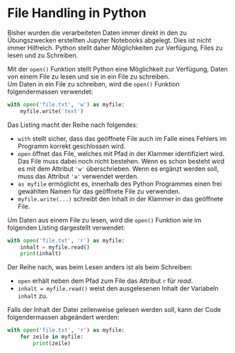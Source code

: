 # File Handling in Python

Bisher wurden die verarbeiteten Daten immer direkt in den zu Übungszwecken
erstellten Jupyter Notebooks abgelegt. Dies ist nicht immer Hilfreich. Python
stellt daher Möglichkeiten zur Verfügung, Files zu lesen und zu Schreiben.

Mit der `open()` Funktion stellt Python eine Möglichkeit zur Verfügung, Daten
von einem File zu lesen und sie in ein File zu schreiben.  
Um Daten in ein File zu schreiben, wird die `open()` Funktion folgendermassen
verwendet:

```Python
with open('file.txt', 'w') as myfile:
    myfile.write('text')
```

Das Listing macht der Reihe nach folgendes:

* `with` stellt sicher, dass das geöffnete File auch im Falle eines Fehlers im
  Programm korrekt geschlossen wird.
* `open` öffnet das File, welches mit Pfad in der Klammer identifiziert wird.
  Das File muss dabei noch nicht bestehen. Wenn es schon besteht wird es mit dem
  Attribut `'w'` überschrieben. Wenn es ergänzt werden soll, muss das Attribut
  `'a'` verwendet werden.
* `as myfile` ermöglicht es, innerhalb des Python Programmes einen frei
  gewählten Namen für das geöffnete File zu verwenden.
* `myfile.write(...)` schreibt den Inhalt in der Klammer in das geöffnete File.

Um Daten aus einem File zu lesen, wird die `open()` Funktion wie im folgenden
Listing dargestellt verwendet:

```Python
with open('file.txt', 'r') as myfile:
    inhalt = myfile.read()
    print(inhalt)
```

Der Reihe nach, was beim Lesen anders ist als beim Schreiben:

* `open` erhält neben dem Pfad zum File das Attribut `r` für *read*.
* `inhalt = myfile.read()` weist den ausgelesenen Inhalt der Variabeln `inhalt` zu.

Falls der Inhalt der Datei zeilenweise gelesen werden soll, kann der Code
folgendermassen abgeändert werden:

```Python
with open('file.txt', 'r') as myfile:
    for zeile in myfile:
        print(zeile)
```